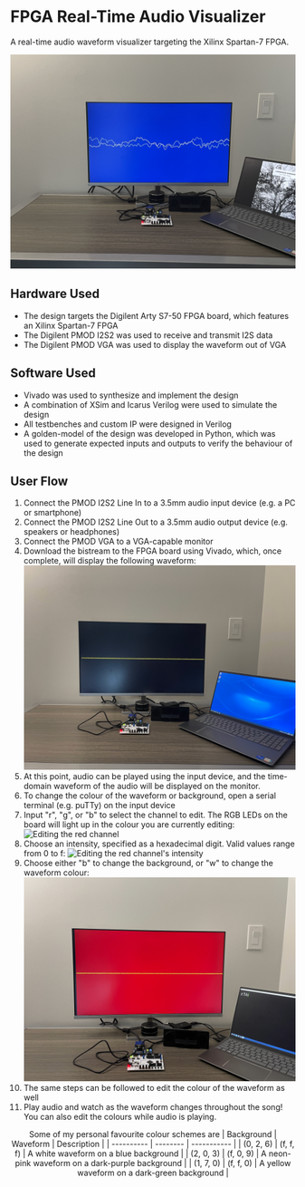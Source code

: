 # FPGA Real-Time Audio Visualizer

A real-time audio waveform visualizer targeting the Xilinx Spartan-7 FPGA.

![Featured Screenshot](featured_screenshot.png)

## Hardware Used

- The design targets the Digilent Arty S7-50 FPGA board, which features an Xilinx Spartan-7 FPGA
- The Digilent PMOD I2S2 was used to receive and transmit I2S data
- The Digilent PMOD VGA was used to display the waveform out of VGA

## Software Used

- Vivado was used to synthesize and implement the design
- A combination of XSim and Icarus Verilog were used to simulate the design
- All testbenches and custom IP were designed in Verilog
- A golden-model of the design was developed in Python, which was used to generate expected inputs and outputs to verify the behaviour of the design

## User Flow

1. Connect the PMOD I2S2 Line In to a 3.5mm audio input device (e.g. a PC or smartphone)
2. Connect the PMOD I2S2 Line Out to a 3.5mm audio output device (e.g. speakers or headphones)
3. Connect the PMOD VGA to a VGA-capable monitor
4. Download the bistream to the FPGA board using Vivado, which, once complete, will display the following waveform:
   ![The default waveform](Doc/Pictures/default_start.png)
5. At this point, audio can be played using the input device, and the time-domain waveform of the audio will be displayed on the monitor.
6. To change the colour of the waveform or background, open a serial terminal (e.g. puTTy) on the input device
7. Input "r", "g", or "b" to select the channel to edit. The RGB LEDs on the board will light up in the colour you are currently editing:
   ![Editing the red channel](Doc/Pictures/colour_select_1.png)
8. Choose an intensity, specified as a hexadecimal digit. Valid values range from 0 to f:
   ![Editing the red channel's intensity](Doc/Pictures/intensity_select_1.png)
9. Choose either "b" to change the background, or "w" to change the waveform colour:
   ![Editing the background](Doc/Pictures/background_select.png)
10. The same steps can be followed to edit the colour of the waveform as well
11. Play audio and watch as the waveform changes throughout the song! You can also edit the colours while audio is playing.

<div align="center">

Some of my personal favourite colour schemes are
| Background | Waveform | Description |
| ---------- | -------- | ----------- |
| (0, 2, 6) | (f, f, f) | A white waveform on a blue background |
| (2, 0, 3) | (f, 0, 9) | A neon-pink waveform on a dark-purple background |
| (1, 7, 0) | (f, f, 0) | A yellow waveform on a dark-green background |

</div>
